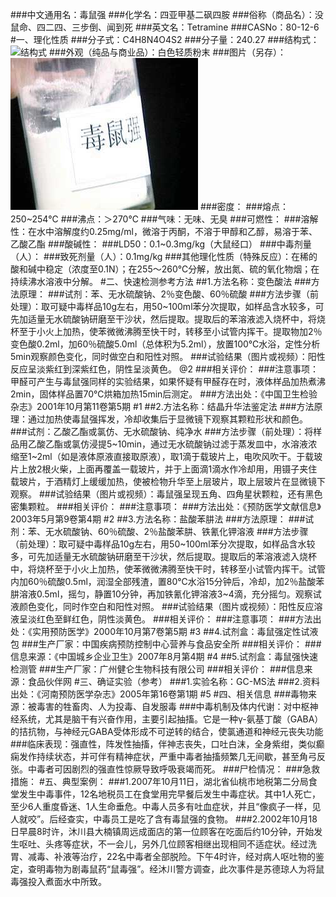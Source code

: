 ###中文通用名：毒鼠强
###化学名：四亚甲基二砜四胺
###俗称（商品名）：没鼠命、四二四、三步倒、闻到死
###英文名：Tetramine
###CASNo：80-12-6
#一、理化性质
###分子式：C4H8N4O4S2
###分子量：240.27
###结构式：![结构式](./assets/duwu/毒鼠强/@1结构式.jpg)
###外观（纯品与商业品）：白色轻质粉末
###图片（另存）：![外观](./assets/duwu/毒鼠强/@1外观.jpg)
###密度：
###熔点：250~254℃
###沸点：＞270℃
###气味：无味、无臭
###可燃性：
###溶解性：在水中溶解度约0.25mg/ml，微溶于丙酮，不溶于甲醇和乙醇，易溶于苯、乙酸乙酯
###酸碱性：
###LD50：0.1~0.3mg/kg（大鼠经口）
###中毒剂量（人）：
###致死剂量（人）：0.1mg/kg
###其他理化性质（特殊反应）：在稀的酸和碱中稳定（浓度至0.1N）；在255～260℃分解，放出氮、硫的氧化物烟；在持续沸水溶液中分解。
#二、快速检测参考方法
##1.方法名称：变色酸法
###方法原理：
###试剂：苯、无水硫酸钠、2％变色酸、60％硫酸
###方法步骤（前处理）：取可疑中毒样品10g左右，用50~100ml苯分次提取，如样品含水较多，可先加适量无水硫酸钠研磨至干沙状，然后提取。提取后的苯溶液滤入烧杯中，将烧杯至于小火上加热，使苯微微沸腾至快干时，转移至小试管内挥干。提取物加2％变色酸0.2ml，加60％硫酸5.0ml（总体积为5.2ml），放置100℃水浴，定性分析5min观察颜色变化，同时做空白和阳性对照。
###试验结果（图片或视频）：阳性反应呈淡紫红到深紫红色，阴性呈淡黄色。 @2
###相关评价：
###注意事项：甲醛可产生与毒鼠强同样的实验结果，如果怀疑有甲醛存在时，液体样品加热煮沸2min，固体样品置70℃烘箱加热15min后测定。
###方法出处：《中国卫生检验杂志》2001年10月第11卷第5期 #1
##2.方法名称：结晶升华法鉴定法
###方法原理：通过加热使毒鼠强挥发，冷却收集后于显微镜下观察其颗粒形状和颜色。
###试剂：乙酸乙酯或氯仿、无水硫酸钠、纯净水
###方法步骤（前处理）：将样品用乙酸乙酯或氯仿浸提5~10min，通过无水硫酸钠过滤于蒸发皿中，水溶液浓缩至1~2ml（如是液体原液直接取原液），取1滴于载玻片上，电吹风吹干。于载玻片上放2根火柴，上面再覆盖一载玻片，并于上面滴1滴水作冷却用，用镊子夹住载玻片，于酒精灯上缓缓加热，使被检物升华至上层玻片，取上层玻片在显微镜下观察。
###试验结果（图片或视频）：毒鼠强呈现五角、四角星状颗粒，还有黑色密集颗粒。
###相关评价：
###注意事项：
###方法出处：《预防医学文献信息》2003年5月第9卷第4期 #2
##3.方法名称：盐酸苯肼法
###方法原理：
###试剂：苯、无水硫酸钠、60％硫酸、2％盐酸苯肼、铁氰化钾溶液
###方法步骤（前处理）：取可疑中毒样品10g左右，用50~100ml苯分次提取，如样品含水较多，可先加适量无水硫酸钠研磨至干沙状，然后提取。提取后的苯溶液滤入烧杯中，将烧杯至于小火上加热，使苯微微沸腾至快干时，转移至小试管内挥干。试管内加60％硫酸0.5ml，润湿全部残渣，置80℃水浴15分钟后，冷却，加2％盐酸苯肼溶液0.5ml，摇匀，静置10分钟，再加铁氰化钾溶液3~4滴，充分摇匀。观察试液颜色变化，同时作空白和阳性对照。
###试验结果（图片或视频）：阳性反应溶液呈淡红色至鲜红色，阴性淡黄色。
###相关评价：
###注意事项：
###方法出处：《实用预防医学》2000年10月第7卷第5期 #3
##4.试剂盒：毒鼠强定性试液包
###生产厂家：中国疾病预防控制中心营养与食品安全所
###相关评价：
###信息来源：《中国城乡企业卫生》2007年8月第4期 #4
##5.试剂盒：毒鼠强快速检测管
###生产厂家：广州健仑生物科技有限公司
###相关评价：
###信息来源：食品伙伴网
#三、确证实验（参考）
###1.实验名称：GC-MS法
###2.资料出处：《河南预防医学杂志》2005年第16卷第1期 #5
#四、相关信息
###毒物来源：被毒害的牲畜肉、人为投毒、自发服毒
###中毒机制及体内代谢：对中枢神经系统，尤其是脑干有兴奋作用，主要引起抽搐。它是一种γ-氨基丁酸（GABA）的拮抗物，与神经元GABA受体形成不可逆转的结合，使氯通道和神经元丧失功能
###临床表现：强直性，阵发性抽搐，伴神志丧失，口吐白沫，全身紫绀，类似癫痫发作持续状态，并可伴有精神症状，严重中毒者抽搐频繁几无间歇，甚至角弓反张。中毒者可因剧烈的强直性惊厥导致呼吸衰竭而死。
###尸检情况：
###急救措施：
#五、典型案例：
###1.2007年10月11日，湖北省仙桃市地税第二分局食堂发生中毒事件，12名地税员工在食堂用完早餐后发生中毒症状。其中1人死亡，至少6人重度昏迷、1人生命垂危。中毒人员多有吐血症状，并且“像疯子一样，见人就咬”。后经查实，中毒员工是吃了含有毒鼠强的食物。
###2.2002年10月18日早晨8时许，沐川县大楠镇周远成面店的第一位顾客在吃面后约10分钟，开始发生呕吐、头疼等症状，不一会儿，另外几位顾客相继出现相同不适症状。经过洗胃、减毒、补液等治疗，22名中毒者全部脱险。下午4时许，经对病人呕吐物的鉴定，查明毒物为剧毒鼠药“鼠毒强”。经沐川警方调查，此次事件是苏德琼人为将鼠毒强投入煮面水中所致。
